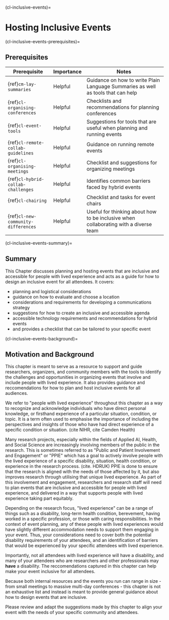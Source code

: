 (cl-inclusive-events)=
# Hosting Inclusive Events

(cl-inclusive-events-prerequisites)=
## Prerequisites

| Prerequisite | Importance | Notes |
| -------------|----------|------|
| {ref}`cm-lay-summaries` | Helpful | Guidance on how to write Plain Language Summaries as well as tools that can help |
| {ref}`cl-organising-conferences` | Helpful | Checklists and recommendations for planning conferences |
| {ref}`cl-event-tools` | Helpful | Suggestions for tools that are useful when planning and running events |
| {ref}`cl-remote-collab-guidelines` | Helpful | Guidance on running remote events |
| {ref}`cl-organising-meetings` | Helpful | Checklist and suggestions for organizing meetings |
| {ref}`cl-hybrid-collab-challenges` | Helpful | Identifies common barriers faced by hybrid events |
| {ref}`cl-chairing` | Helpful | Checklist and tasks for event chairs |
| {ref}`cl-new-community-differences` | Helpful | Useful for thinking about how to be inclusive when collaborating with a diverse team |

(cl-inclusive-events-summary)=
## Summary
This Chapter discusses planning and hosting events that are inclusive and accessible for people with lived experience and acts as a guide for how to design an inclusive event for all attendees. 
It covers: 
- planning and logistical considerations
- guidance on how to evaluate and choose a location
- considerations and requirements for developing a communications strategy
- suggestions for how to create an inclusive and accessible agenda
- accessible technology requirements and recommendations for hybrid events
- and provides a checklist that can be tailored to your specific event


(cl-inclusive-events-background)=
## Motivation and Background
This chapter is meant to serve as a resource to support and guide researchers, organizers, and community members with the tools to identify the challenges and opportunities in organizing events that involve and include people with lived experience. 
It also provides guidance and reccomendations for how to plan and host inclusive events for all audiences. 

We refer to "people with lived experience" throughout this chapter as a way to recognize and acknowledge individuals who have direct personal knowledge, or firsthand experience of a particular situation, condition, or topic. 
It is a term often used to emphasise the importance of including the perspectives and insights of those who have had direct experience of a specific condition or situation. (cite NIHR, cite Camden Health)

Many research projects, especially within the fields of Applied AI, Health, and Social Science are increasingly involving members of the public in the research. 
This is sometimes referred to as "Public and Patient Involvement and Engagement" or "PPIE" which has a goal to actively involve people with the lived experience of a specific disability, situation, health condition, or experience in the research process. (cite. HDRUK)
PPIE is done to ensure that the research is aligned with the needs of those affected by it, but also improves research through utilising that unique lived experience. 
As part of this involvement and engagement, researchers and research staff will need to plan events that are inclusive and accessible for people with lived experience, and delivered in a way that supports people with lived experience taking part equitably. 

Depending on the research focus, "lived experience" can be a range of things such as a disability, long-term health condition, berevement, having worked in a specific profession, or those with caring responsibilities.
In the context of event planning, any of these people with lived experiences would have slightly different accommodation needs to support them engaging in your event. 
Thus, your considerations need to cover both the potential disability requirements of your attendees, and an identification of barriers that would be experienced by your specific attendees with lived experience. 

Importantly, not all attendees with lived experience will have a disability, and many of your attendees who are researchers and other professionals may **have** a disability. 
The reccomendations captured in this chapter can help make your event inclusive for all attendees. 

Because both internal resources and the events you run can range in size - from small meetings to massive multi-day conferences - this chapter is not an exhaustive list and instead is meant to provide general guidance about how to design events that are inclusive. 

Please review and adapt the suggestions made by this chapter to align your event with the needs of your specific community and attendees. 



